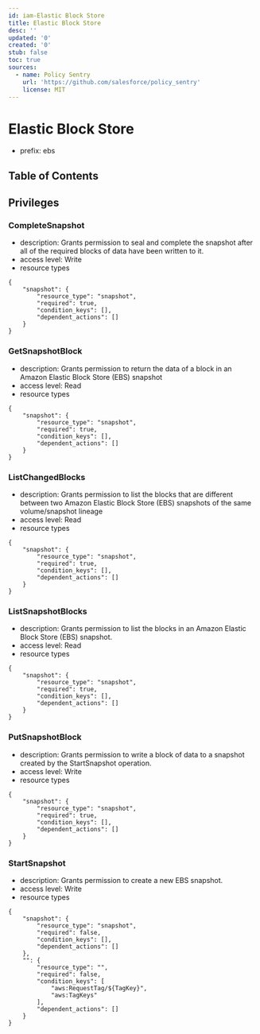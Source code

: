 ```yaml
---
id: iam-Elastic Block Store
title: Elastic Block Store
desc: ''
updated: '0'
created: '0'
stub: false
toc: true
sources:
  - name: Policy Sentry
    url: 'https://github.com/salesforce/policy_sentry'
    license: MIT
---
```

# Elastic Block Store
- prefix: ebs

## Table of Contents

## Privileges
### CompleteSnapshot
- description: Grants permission to seal and complete the snapshot after all of the required blocks of data have been written to it.
- access level: Write
- resource types
```
{
    "snapshot": {
        "resource_type": "snapshot",
        "required": true,
        "condition_keys": [],
        "dependent_actions": []
    }
}
```
### GetSnapshotBlock
- description: Grants permission to return the data of a block in an Amazon Elastic Block Store (EBS) snapshot
- access level: Read
- resource types
```
{
    "snapshot": {
        "resource_type": "snapshot",
        "required": true,
        "condition_keys": [],
        "dependent_actions": []
    }
}
```
### ListChangedBlocks
- description: Grants permission to list the blocks that are different between two Amazon Elastic Block Store (EBS) snapshots of the same volume/snapshot lineage
- access level: Read
- resource types
```
{
    "snapshot": {
        "resource_type": "snapshot",
        "required": true,
        "condition_keys": [],
        "dependent_actions": []
    }
}
```
### ListSnapshotBlocks
- description: Grants permission to list the blocks in an Amazon Elastic Block Store (EBS) snapshot.
- access level: Read
- resource types
```
{
    "snapshot": {
        "resource_type": "snapshot",
        "required": true,
        "condition_keys": [],
        "dependent_actions": []
    }
}
```
### PutSnapshotBlock
- description: Grants permission to write a block of data to a snapshot created by the StartSnapshot operation.
- access level: Write
- resource types
```
{
    "snapshot": {
        "resource_type": "snapshot",
        "required": true,
        "condition_keys": [],
        "dependent_actions": []
    }
}
```
### StartSnapshot
- description: Grants permission to create a new EBS snapshot.
- access level: Write
- resource types
```
{
    "snapshot": {
        "resource_type": "snapshot",
        "required": false,
        "condition_keys": [],
        "dependent_actions": []
    },
    "": {
        "resource_type": "",
        "required": false,
        "condition_keys": [
            "aws:RequestTag/${TagKey}",
            "aws:TagKeys"
        ],
        "dependent_actions": []
    }
}
```
